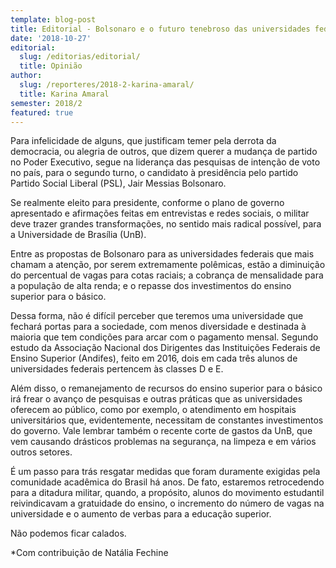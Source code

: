 ```yaml
---
template: blog-post
title: Editorial - Bolsonaro e o futuro tenebroso das universidades federais
date: '2018-10-27'
editorial:
  slug: /editorias/editorial/
  title: Opinião
author:
  slug: /reporteres/2018-2-karina-amaral/
  title: Karina Amaral
semester: 2018/2
featured: true
---
```

Para infelicidade de alguns, que justificam temer pela derrota da democracia, ou alegria de outros, que dizem querer a mudança de partido no Poder Executivo, segue na liderança das pesquisas de intenção de voto no país, para o segundo turno, o candidato à presidência pelo partido Partido Social Liberal (PSL), Jair Messias Bolsonaro. 

Se realmente eleito para presidente, conforme o plano de governo apresentado e afirmações feitas em entrevistas e redes sociais, o militar deve trazer grandes transformações, no sentido mais radical possível, para a Universidade de Brasília (UnB).

Entre as propostas de Bolsonaro para as universidades federais que mais chamam a atenção, por serem extremamente polêmicas, estão a diminuição do percentual de vagas para cotas raciais; a cobrança de mensalidade para a população de alta renda; e o repasse dos investimentos do ensino superior para o básico.

Dessa forma, não é difícil perceber que teremos uma universidade que fechará portas para a sociedade, com menos diversidade e destinada à maioria que tem condições para arcar com o pagamento mensal. Segundo estudo da Associação Nacional dos Dirigentes das Instituições Federais de Ensino Superior (Andifes), feito em 2016, dois em cada três alunos de universidades federais pertencem às classes D e E.

Além disso, o remanejamento de recursos do ensino superior para o básico irá frear o avanço de pesquisas e outras práticas que as universidades oferecem ao público, como por exemplo, o atendimento em hospitais universitários que, evidentemente, necessitam de constantes investimentos do governo. Vale lembrar também o recente corte de gastos da UnB, que vem causando drásticos problemas na segurança, na limpeza e em vários outros setores.   

É um passo para trás resgatar medidas que foram duramente exigidas pela comunidade acadêmica do Brasil há anos. De fato, estaremos retrocedendo para a ditadura militar, quando, a propósito, alunos do movimento estudantil reivindicavam a gratuidade do ensino, o incremento do número de vagas na universidade e o aumento de verbas para a educação superior. 

Não podemos ficar calados.

\*Com contribuição de Natália Fechine
